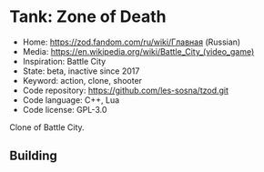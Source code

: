# Tank: Zone of Death

- Home: https://zod.fandom.com/ru/wiki/Главная (Russian)
- Media: https://en.wikipedia.org/wiki/Battle_City_(video_game)
- Inspiration: Battle City
- State: beta, inactive since 2017
- Keyword: action, clone, shooter
- Code repository: https://github.com/les-sosna/tzod.git
- Code language: C++, Lua
- Code license: GPL-3.0

Clone of Battle City.

## Building
